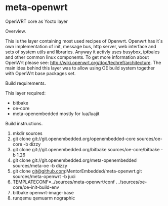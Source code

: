 # meta-openwrt
OpenWRT core as Yocto layer

Overview.

This is the layer containing most used recipes of Openwrt.
Openwrt has it`s own implementation of init, message bus, http server, web interface and sets of system utils and libraries.
Anyway it activly uses busybox, iptbales and other common linux components.
To get more information about OpenWrt please see: http://wiki.openwrt.org/doc/techref/architecture.
The main idea behind this layer was to allow using OE build system together with OpenWrt base packages set.

Build requirements.

This layer required:
* bitbake
* oe-core
* meta-openembedded mostly for lua/luajit

Build instructions.

1. mkdir sources
2. git clone git://git.openembedded.org/openembedded-core sources/oe-core -b dizzy
3. git clone git://git.openembedded.org/bitbake sources/oe-core/bitbake -b 1.26
4. git clone git://git.openembedded.org/meta-openembedded sources/meta-oe -b dizzy
5. git clone git@github.com:MentorEmbedded/meta-openwrt.git sources/meta-openwrt -b juci
6. TEMPLATECONF=../sources/meta-openwrt/conf . ./sources/oe-core/oe-init-build-env
7. bitbake  openwrt-image-base
8. runqemu qemuarm nographic
